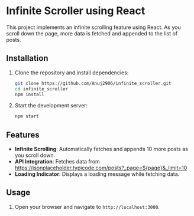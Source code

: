 # Infinite Scroller using React

This project implements an infinite scrolling feature using React. As you scroll down the page, more data is fetched and appended to the list of posts.

## Installation

1. Clone the repository and install dependencies:
    ```bash
    git clone https://github.com/Anuj2906/infinite_scroller.git
    cd infinite_scroller
    npm install
    ```

2. Start the development server:
    ```bash
    npm start
    ```

## Features

- **Infinite Scrolling**: Automatically fetches and appends 10 more posts as you scroll down.
- **API Integration**: Fetches data from https://jsonplaceholder.typicode.com/posts?_page=${page}&_limit=10
- **Loading Indicator**: Displays a loading message while fetching data.

## Usage

1. Open your browser and navigate to `http://localhost:3000`.
